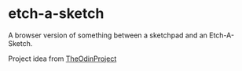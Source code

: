 # etch-a-sketch
A browser version of something between a sketchpad and an Etch-A-Sketch.

Project idea from [TheOdinProject](https://www.theodinproject.com/lessons/foundations-etch-a-sketch)
